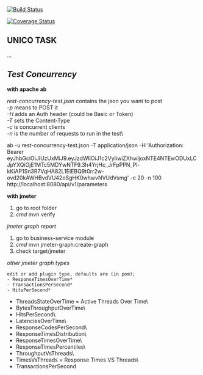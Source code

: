[![Build Status](https://travis-ci.org/bayboraoren/unicode-task-rest.svg?branch=develop)](https://travis-ci.org/bayboraoren/unicode-task-rest)

[![Coverage Status](https://coveralls.io/repos/github/bayboraoren/unicode-task-rest/badge.svg?branch=develop)](https://coveralls.io/github/bayboraoren/unicode-task-rest?branch=develop)

**UNICO TASK**
-
...

***Test Concurrency*** 
-
**with apache ab**

*rest-concurrency-test.json* contains the json you want to post\
*-p* means to POST it\
*-H* adds an Auth header (could be Basic or Token)\
*-T* sets the Content-Type\
*-c* is concurrent clients\
*-n* is the number of requests to run in the test\


ab -u rest-concurrency-test.json -T application/json -H 'Authorization: Bearer eyJhbGciOiJIUzUxMiJ9.eyJzdWIiOiJ1c2VyIiwiZXhwIjoxNTE4NTEwODUxLCJpYXQiOjE1MTc5MDYwNTF9.3h4YrjHc_JrFpPPN_Pl-kKiAP1Sn3R7VqHA82L1ElEBQ9t0rr2w-ovd20kAWHBvdVU42oSgHK0whwvNVUdVsmg' -c 20 -n 100 http://localhost:8080/api/v1/parameters

**with jmeter**
1. go to root folder 
2. *cmd* mvn verify

*jmeter graph report*
1. go to business-service module
2. *cmd* mvn jmeter-graph:create-graph
3. check target/jmeter

*other jmeter graph types*

    edit or add plugin type, defaults are (in pom);
    - ResponseTimesOverTime*
    - TransactionsPerSecond*
    - HitsPerSecond*

- ThreadsStateOverTime = Active Threads Over Time\
- BytesThroughputOverTime\
- HitsPerSecond\
- LatenciesOverTime\
- ResponseCodesPerSecond\
- ResponseTimesDistribution\
- ResponseTimesOverTime\
- ResponseTimesPercentiles\
- ThroughputVsThreads\
- TimesVsThreads = Response Times VS Threads\
- TransactionsPerSecond
